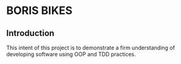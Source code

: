 # BORIS BIKES

## Introduction

This intent of this project is to demonstrate a firm understanding
of developing software using OOP and TDD practices.
